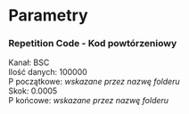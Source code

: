 # Parametry
### Repetition Code - Kod powtórzeniowy
Kanał: BSC <br>
Ilość danych: 100000 <br>
P początkowe: *wskazane przez nazwę folderu* <br>
Skok: 0.0005 <br>
P końcowe: *wskazane przez nazwę folderu* <br>
